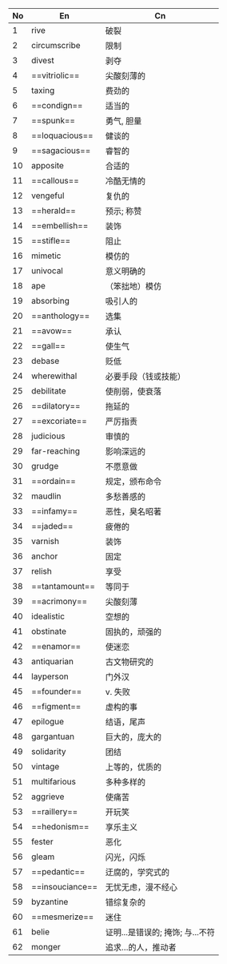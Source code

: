 | No  | En              | Cn                    |
| --- | --------------- | --------------------- |
| 1   | rive            | 破裂                    |
| 2   | circumscribe    | 限制                    |
| 3   | divest          | 剥夺                    |
| 4   | ==vitriolic==   | 尖酸刻薄的                 |
| 5   | taxing          | 费劲的                   |
| 6   | ==condign==     | 适当的                   |
| 7   | ==spunk==       | 勇气, 胆量                |
| 8   | ==loquacious==  | 健谈的                   |
| 9   | ==sagacious==   | 睿智的                   |
| 10  | apposite        | 合适的                   |
| 11  | ==callous==     | 冷酷无情的                 |
| 12  | vengeful        | 复仇的                   |
| 13  | ==herald==      | 预示; 称赞                |
| 14  | ==embellish==   | 装饰                    |
| 15  | ==stifle==      | 阻止                    |
| 16  | mimetic         | 模仿的                   |
| 17  | univocal        | 意义明确的                 |
| 18  | ape             | （笨拙地）模仿               |
| 19  | absorbing       | 吸引人的                  |
| 20  | ==anthology==   | 选集                    |
| 21  | ==avow==        | 承认                    |
| 22  | ==gall==        | 使生气                   |
| 23  | debase          | 贬低                    |
| 24  | wherewithal     | 必要手段（钱或技能）            |
| 25  | debilitate      | 使削弱，使衰落               |
| 26  | ==dilatory==    | 拖延的                   |
| 27  | ==excoriate==   | 严厉指责                  |
| 28  | judicious       | 审慎的                   |
| 29  | far-reaching    | 影响深远的                 |
| 30  | grudge          | 不愿意做                  |
| 31  | ==ordain==      | 规定，颁布命令               |
| 32  | maudlin         | 多愁善感的                 |
| 33  | ==infamy==      | 恶性，臭名昭著               |
| 34  | ==jaded==       | 疲倦的                   |
| 35  | varnish         | 装饰                    |
| 36  | anchor          | 固定                    |
| 37  | relish          | 享受                    |
| 38  | ==tantamount==  | 等同于                   |
| 39  | ==acrimony==    | 尖酸刻薄                  |
| 40  | idealistic      | 空想的                   |
| 41  | obstinate       | 固执的，顽强的               |
| 42  | ==enamor==      | 使迷恋                   |
| 43  | antiquarian     | 古文物研究的                |
| 44  | layperson       | 门外汉                   |
| 45  | ==founder==     | v. 失败                 |
| 46  | ==figment==     | 虚构的事                  |
| 47  | epilogue        | 结语，尾声                 |
| 48  | gargantuan      | 巨大的，庞大的               |
| 49  | solidarity      | 团结                    |
| 50  | vintage         | 上等的，优质的               |
| 51  | multifarious    | 多种多样的                 |
| 52  | aggrieve        | 使痛苦                   |
| 53  | ==raillery==    | 开玩笑                   |
| 54  | ==hedonism==    | 享乐主义                  |
| 55  | fester          | 恶化                    |
| 56  | gleam           | 闪光，闪烁                 |
| 57  | ==pedantic==    | 迂腐的，学究式的              |
| 58  | ==insouciance== | 无忧无虑，漫不经心             |
| 59  | byzantine       | 错综复杂的                 |
| 60  | ==mesmerize==   | 迷住                    |
| 61  | belie           | 证明...是错误的; 掩饰; 与...不符 |
| 62  | monger          | 追求…的人，推动者             |
